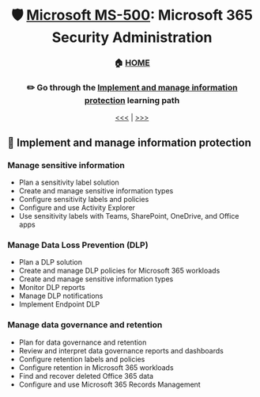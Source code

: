 <div align="center">

# 🛡️ [Microsoft MS-500](ms-500-index.md): Microsoft 365 Security Administration
### 🏠 [HOME](README.md)
### ✏️ Go through the [Implement and manage information protection](https://learn.microsoft.com/en-gb/training/paths/implement-manage-information-protection/) learning path

[<<<](ms-500-part2.md) | [>>>](ms-500-part4.md)
      
</div>


## 🐉 Implement and manage information protection

### Manage sensitive information
- Plan a sensitivity label solution
- Create and manage sensitive information types
- Configure sensitivity labels and policies
- Configure and use Activity Explorer
- Use sensitivity labels with Teams, SharePoint, OneDrive, and Office apps
### Manage Data Loss Prevention (DLP)
- Plan a DLP solution
- Create and manage DLP policies for Microsoft 365 workloads
- Create and manage sensitive information types
- Monitor DLP reports
- Manage DLP notifications
- Implement Endpoint DLP
### Manage data governance and retention
- Plan for data governance and retention
- Review and interpret data governance reports and dashboards
- Configure retention labels and policies
- Configure retention in Microsoft 365 workloads
- Find and recover deleted Office 365 data
- Configure and use Microsoft 365 Records Management
